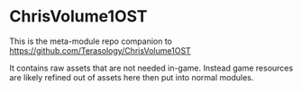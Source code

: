 ChrisVolume1OST
==========

This is the meta-module repo companion to https://github.com/Terasology/ChrisVolume1OST

It contains raw assets that are not needed in-game. Instead game resources are likely refined out of assets here then put into normal modules.